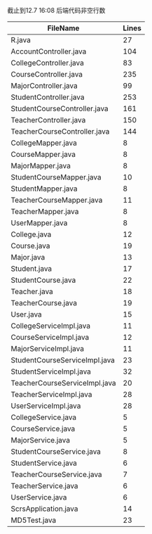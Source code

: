 截止到12.7 16:08 后端代码非空行数

| FileName | Lines |
|----------|--------|
| R.java | 27 |
| AccountController.java | 104 |
| CollegeController.java | 83 |
| CourseController.java | 235 |
| MajorController.java | 99 |
| StudentController.java | 253 |
| StudentCourseController.java | 161 |
| TeacherController.java | 150 |
| TeacherCourseController.java | 144 |
| CollegeMapper.java | 8 |
| CourseMapper.java | 8 |
| MajorMapper.java | 8 |
| StudentCourseMapper.java | 10 |
| StudentMapper.java | 8 |
| TeacherCourseMapper.java | 11 |
| TeacherMapper.java | 8 |
| UserMapper.java | 8 |
| College.java | 12 |
| Course.java | 19 |
| Major.java | 13 |
| Student.java | 17 |
| StudentCourse.java | 22 |
| Teacher.java | 18 |
| TeacherCourse.java | 19 |
| User.java | 15 |
| CollegeServiceImpl.java | 11 |
| CourseServiceImpl.java | 12 |
| MajorServiceImpl.java | 11 |
| StudentCourseServiceImpl.java | 23 |
| StudentServiceImpl.java | 32 |
| TeacherCourseServiceImpl.java | 20 |
| TeacherServiceImpl.java | 28 |
| UserServiceImpl.java | 28 |
| CollegeService.java | 5 |
| CourseService.java | 5 |
| MajorService.java | 5 |
| StudentCourseService.java | 8 |
| StudentService.java | 6 |
| TeacherCourseService.java | 7 |
| TeacherService.java | 6 |
| UserService.java | 6 |
| ScrsApplication.java | 14 |
| MD5Test.java | 23 |